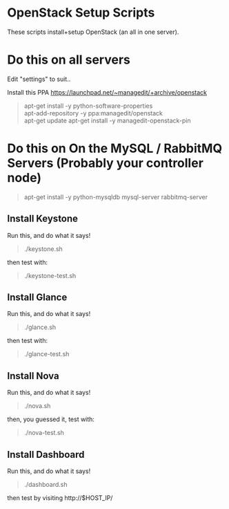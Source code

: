 # OpenStack Setup Scripts

These scripts install+setup OpenStack (an all in one server).

# Do this on all servers

Edit "settings" to suit..

Install this PPA https://launchpad.net/~managedit/+archive/openstack

> apt-get install -y python-software-properties  
> apt-add-repository -y ppa:managedit/openstack  
> apt-get update
> apt-get install -y managedit-openstack-pin  

# Do this on On the MySQL / RabbitMQ Servers (Probably your controller node)

> apt-get install -y python-mysqldb mysql-server rabbitmq-server

## Install Keystone

Run this, and do what it says!

> ./keystone.sh

then test with:

> ./keystone-test.sh

## Install Glance

Run this, and do what it says!

> ./glance.sh

then test with:

> ./glance-test.sh

## Install Nova

Run this, and do what it says!

> ./nova.sh

then, you guessed it, test with:

> ./nova-test.sh

## Install Dashboard

Run this, and do what it says!

> ./dashboard.sh

then test by visiting http://$HOST_IP/
